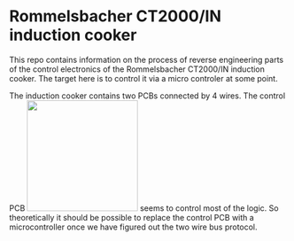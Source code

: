 # Rommelsbacher CT2000/IN induction cooker

This repo contains information on the process of reverse engineering parts of the control electronics of the Rommelsbacher
CT2000/IN induction cooker. The target here is to control it via a micro controler at some point.

The induction cooker contains two PCBs connected by 4 wires. The control PCB 
<img src="images/control_pcb_front.jpg" width="200" height="200" /> seems to control most of the logic. 
So theoretically it should be possible
to replace the control PCB with a microcontroller once we have figured out the two wire bus protocol.